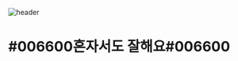 ![header](https://capsule-render.vercel.app/api?type=waving&color=auto&height=300&section=header&text=CSBC&fontSize=90)
# #006600혼자서도 잘해요#006600
